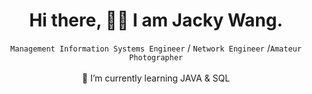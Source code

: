 <h1 align="center">
  Hi there, 👋👋 I am Jacky Wang. 
</h1>

<p align="center">
  <code>Management Information Systems Engineer</code> / <code>Network Engineer</code> /<code>Amateur Photographer</code>
  <br/>
  <br/>
  🌱 I’m currently learning JAVA & SQL
</p>


<!--
### Hi there 👋
-->

<!--
**Jacky0400143/Jacky0400143** is a ✨ _special_ ✨ repository because its `README.md` (this file) appears on your GitHub profile.

Here are some ideas to get you started:

- 🔭 I’m currently working on ...
- 🌱 I’m currently learning ...
- 👯 I’m looking to collaborate on ...
- 🤔 I’m looking for help with ...
- 💬 Ask me about ...
- 📫 How to reach me: ...
- 😄 Pronouns: ...
- ⚡ Fun fact: ...
-->
